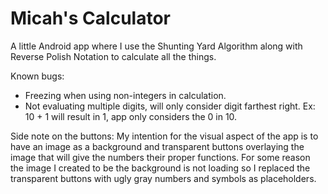 # Micah's Calculator
A little Android app where I use the Shunting Yard Algorithm along with Reverse Polish Notation to calculate all the things. 

Known bugs:
- Freezing when using non-integers in calculation.
- Not evaluating multiple digits, will only consider digit farthest right. Ex: 10 + 1 will result in 1, app only considers the   0 in 10.

Side note on the buttons: My intention for the visual aspect of the app is to have an image as a background and transparent buttons overlaying the image that will give the numbers their proper functions. For some reason the image I created to be the background is not loading so I replaced the transparent buttons with ugly gray numbers and symbols as placeholders.
